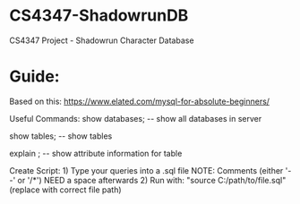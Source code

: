 # CS4347-ShadowrunDB
CS4347 Project - Shadowrun Character Database

# Guide:
Based on this: https://www.elated.com/mysql-for-absolute-beginners/

Useful Commands:
show databases; -- show all databases in server

show tables; -- show tables

explain <table name>; -- show attribute information for table

Create Script:
	1) Type your queries into a .sql file
	NOTE: Comments (either '--' or '/*') NEED a space afterwards
	2) Run with: "source C:/path/to/file.sql" (replace with correct file path)	
